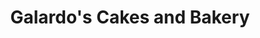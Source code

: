 ---
title: "Galardo's Cakes and Bakery"
url: /clarksville/galardos-cakes-and-bakery/
shop: bakery
---